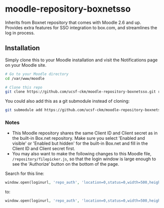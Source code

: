 moodle-repository-boxnetsso
===========================

Inherits from Boxnet repository that comes with Moodle 2.6 and up.  Provides extra features for SSO integration to box.com, and streamlines the log in process.

Installation
------------

Simply clone this to your Moodle installation and visit the Notifications page on your Moodle site.

```bash
# Go to your Moodle directory
cd /var/www/moodle

# Clone this repo
git clone https://github.com/ucsf-ckm/moodle-repository-boxnetsso.git repository/boxnetsso
```

You could also add this as a git submodule instead of cloning:
```bash
git submodule add https://github.com/ucsf-ckm/moodle-repository-boxnetsso.git repository/boxnetsso
```

### Notes
* This Moodle repository shares the same Client ID and Client secret as in the built-in Box.net repository.  Make sure you select 'Enabled and visible' or 'Enabled but hidden' for the built-in Box.net and fill in the Client ID and Client secret first.
* You may also want to make the following changes to this Moodle file, `/repository/filepicker.js`, so that the login window is large enough to see the 'Authorize' button on the bottom of the page.

Search for this line:
```php
window.open(loginurl, 'repo_auth', 'location=0,status=0,width=500,height=300,scrollbars=yes');
```
to:
```php
window.open(loginurl, 'repo_auth', 'location=0,status=0,width=500,height=600,scrollbars=yes');
```
